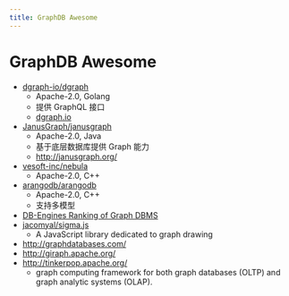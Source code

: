 ```yaml
---
title: GraphDB Awesome
---
```


# GraphDB Awesome

- [dgraph-io/dgraph](https://github.com/dgraph-io/dgraph)
  - Apache-2.0, Golang
  - 提供 GraphQL 接口
  - [dgraph.io](https://dgraph.io)
- [JanusGraph/janusgraph](https://github.com/JanusGraph/janusgraph)
  - Apache-2.0, Java
  - 基于底层数据库提供 Graph 能力
  - http://janusgraph.org/
- [vesoft-inc/nebula](https://github.com/vesoft-inc/nebula)
  - Apache-2.0, C++
- [arangodb/arangodb](https://github.com/arangodb/arangodb)
  - Apache-2.0, C++
  - 支持多模型
- [DB-Engines Ranking of Graph DBMS](http://db-engines.com/en/ranking/graph+dbms)
- [jacomyal/sigma.js](https://github.com/jacomyal/sigma.js)
  - A JavaScript library dedicated to graph drawing
- http://graphdatabases.com/
- http://giraph.apache.org/
- http://tinkerpop.apache.org/
  - graph computing framework for both graph databases (OLTP) and graph analytic systems (OLAP).
